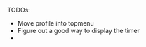 <!-- The core Firebase JS SDK is always required and must be listed first -->
<script src="/__/firebase/8.4.1/firebase-app.js"></script>

<!-- TODO: Add SDKs for Firebase products that you want to use
     https://firebase.google.com/docs/web/setup#available-libraries -->
<script src="/__/firebase/8.4.1/firebase-analytics.js"></script>

<!-- Initialize Firebase -->
<script src="/__/firebase/init.js"></script>


TODOs:

- Move profile into topmenu
- Figure out a good way to display the timer
- 